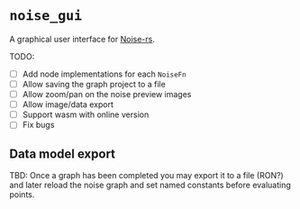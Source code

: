# `noise_gui`

A graphical user interface for [Noise-rs](https://github.com/Razaekel/noise-rs).

TODO:

- [ ] Add node implementations for each `NoiseFn`
- [ ] Allow saving the graph project to a file
- [ ] Allow zoom/pan on the noise preview images
- [ ] Allow image/data export
- [ ] Support wasm with online version
- [ ] Fix bugs

## Data model export

TBD: Once a graph has been completed you may export it to a file (RON?) and later reload the noise
graph and set named constants before evaluating points.
